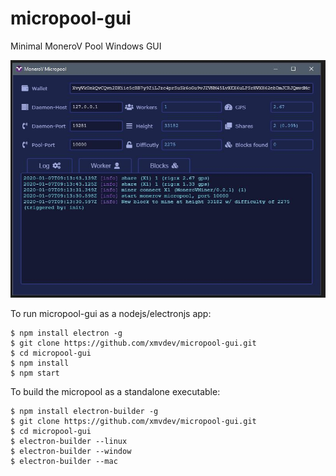 # micropool-gui
Minimal MoneroV Pool Windows GUI


![screenshot](https://github.com/xmvdev/micropool-gui/raw/master/screenshot.JPG)

To run micropool-gui as a nodejs/electronjs app:

    $ npm install electron -g
    $ git clone https://github.com/xmvdev/micropool-gui.git
    $ cd micropool-gui
    $ npm install
    $ npm start

To build the micropool as a standalone executable:

    $ npm install electron-builder -g
    $ git clone https://github.com/xmvdev/micropool-gui.git
    $ cd micropool-gui
    $ electron-builder --linux
    $ electron-builder --window
    $ electron-builder --mac
